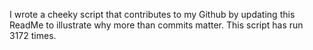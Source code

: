 I wrote a cheeky script that contributes to my Github by updating this ReadMe to illustrate why more than commits matter. This script has run 3172 times.